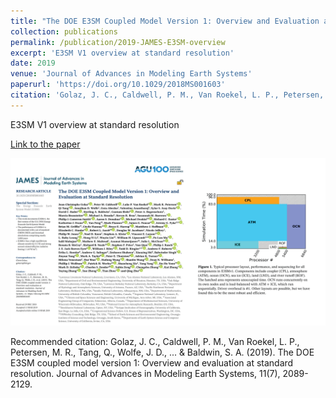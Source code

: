 ```yaml
---
title: "The DOE E3SM Coupled Model Version 1: Overview and Evaluation at Standard Resolution"
collection: publications
permalink: /publication/2019-JAMES-E3SM-overview
excerpt: 'E3SM V1 overview at standard resolution'
date: 2019
venue: 'Journal of Advances in Modeling Earth Systems'
paperurl: 'https://doi.org/10.1029/2018MS001603'
citation: 'Golaz, J. C., Caldwell, P. M., Van Roekel, L. P., Petersen, M. R., Tang, Q., Wolfe, J. D., ... &amp; Baldwin, S. A. (2019). The DOE E3SM coupled model version 1: Overview and evaluation at standard resolution. Journal of Advances in Modeling Earth Systems, 11(7), 2089-2129.'
---
```

E3SM V1 overview at standard resolution

[Link to the paper](https://doi.org/10.1029/2018MS001603)

![image](../images/papers/2019-JAMES-E3SM-overview.png)

Recommended citation: Golaz, J. C., Caldwell, P. M., Van Roekel, L. P., Petersen, M. R., Tang, Q., Wolfe, J. D., ... & Baldwin, S. A. (2019). The DOE E3SM coupled model version 1: Overview and evaluation at standard resolution. Journal of Advances in Modeling Earth Systems, 11(7), 2089-2129.